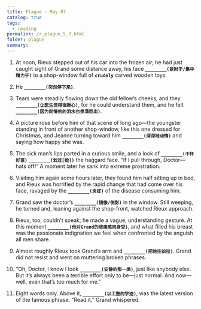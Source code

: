 ```yaml
---
title: Plague - May 07
catalog: true
tags: 
  - reading
permalink: /r_plague_5_7.html
folder: plague
summary: 
---
```



1.  At noon, Rieux stepped out of his car into the frozen air; he had just caught sight of Grand some distance away, his face <b data-toggle="tooltip" data-original-title="{{site.data.answers.plag_d_86_a1}}">`________(紧附于/集中精力于)`</b> to a shop-window full of <b data-toggle="tooltip" data-original-title="{{site.data.glossary.crudely}}">`crudely`</b> carved wooden toys.

2.  He <b data-toggle="tooltip" data-original-title="{{site.data.answers.plag_d_86_b1}}">`________(突然停下来)`</b>.

3.  Tears were steadily flowing down the old fellow’s cheeks, and they <b data-toggle="tooltip" data-original-title="{{site.data.answers.plag_d_86_c1}}">`________(让医生觉得很揪心)`</b>, for he could understand them, and he felt <b data-toggle="tooltip" data-original-title="{{site.data.answers.plag_d_86_c2}}">`________(因为同情他的泪水也泉涌而出)`</b>.

4.  A picture rose before him of that scene of long ago—the youngster standing in front of another shop-window, like this one dressed for Christmas, and Jeanne turning toward him <b data-toggle="tooltip" data-original-title="{{site.data.answers.plag_d_86_d1}}">`________(深深地动情)`</b> and saying how happy she was.

5.  The sick man’s lips parted in a curious smile, and a look of <b data-toggle="tooltip" data-original-title="{{site.data.answers.plag_d_86_e1}}">`________(不怀好意)`</b> <b data-toggle="tooltip" data-original-title="{{site.data.answers.plag_d_86_e2}}">`________(划过[脸])`</b> the haggard face. “If I pull through, Doctor—hats off!” A moment later he sank into extreme prostration.

6.  Visiting him again some hours later, they found him half sitting up in bed, and Rieux was horrified by the rapid change that had come over his face, ravaged by the <b data-toggle="tooltip" data-original-title="{{site.data.answers.plag_d_86_f1}}">`________(炎症)`</b> of the disease consuming him.

7.  Grand saw the doctor’s <b data-toggle="tooltip" data-original-title="{{site.data.answers.plag_d_86_g1}}">`________(镜像/倒影)`</b> in the window. Still weeping, he turned and, leaning against the shop-front, watched Rieux approach.

8.  Rieux, too, couldn’t speak; he made a vague, understanding gesture. At this moment <b data-toggle="tooltip" data-original-title="{{site.data.answers.plag_d_86_h1}}">`________(他对Grand的悲痛感同身受)`</b>, and what filled his breast was the passionate indignation we feel when confronted by the anguish all men share.

9.  Almost roughly Rieux took Grand’s arm and <b data-toggle="tooltip" data-original-title="{{site.data.answers.plag_d_86_i1}}">`________(把他往前拉)`</b>. Grand did not resist and went on muttering broken phrases.

10.  “Oh, Doctor, I know I look <b data-toggle="tooltip" data-original-title="{{site.data.answers.plag_d_86_j1}}">`________(安静的那一类)`</b>, just like anybody else. But it’s always been a terrible effort only to be—just normal. And now—well, even that’s too much for me.”

11.  Eight words only. Above it, <b data-toggle="tooltip" data-original-title="{{site.data.answers.plag_d_86_k1}}">`________(以工整的字迹)`</b>, was the latest version of the famous phrase. “Read it,” Grand whispered. 